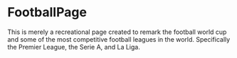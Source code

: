 # FootballPage

This is merely a recreational page created to remark the football world cup and some of the most competitive football leagues in the world. Specifically the Premier League, the Serie A, and La Liga.
